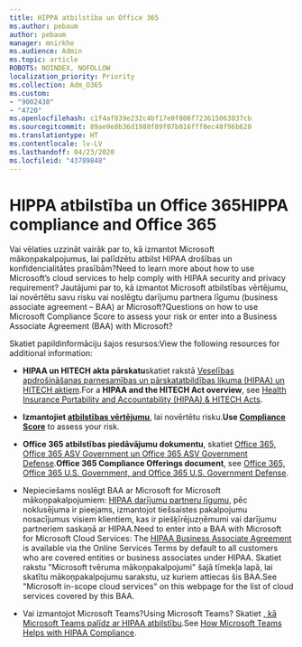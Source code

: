 ```yaml
---
title: HIPPA atbilstība un Office 365
ms.author: pebaum
author: pebaum
manager: mnirkhe
ms.audience: Admin
ms.topic: article
ROBOTS: NOINDEX, NOFOLLOW
localization_priority: Priority
ms.collection: Adm_O365
ms.custom:
- "9002430"
- "4720"
ms.openlocfilehash: c1f4af839e232c4bf17e0f806f723615063037cb
ms.sourcegitcommit: 89ae9e8b36d1980f89f07b016fff0ec48f96b620
ms.translationtype: HT
ms.contentlocale: lv-LV
ms.lasthandoff: 04/23/2020
ms.locfileid: "43789848"
---
```

# <a name="hippa-compliance-and-office-365"></a><span data-ttu-id="8ba64-102">HIPPA atbilstība un Office 365</span><span class="sxs-lookup"><span data-stu-id="8ba64-102">HIPPA compliance and Office 365</span></span>

<span data-ttu-id="8ba64-103">Vai vēlaties uzzināt vairāk par to, kā izmantot Microsoft mākoņpakalpojumus, lai palīdzētu atbilst HIPAA drošības un konfidencialitātes prasībām?</span><span class="sxs-lookup"><span data-stu-id="8ba64-103">Need to learn more about how to use Microsoft’s cloud services to help comply with HIPAA security and privacy requirement?</span></span>  <span data-ttu-id="8ba64-104">Jautājumi par to, kā izmantot Microsoft atbilstības vērtējumu, lai novērtētu savu risku vai noslēgtu darījumu partnera līgumu (business associate agreement – BAA) ar Microsoft?</span><span class="sxs-lookup"><span data-stu-id="8ba64-104">Questions on how to use Microsoft Compliance Score to assess your risk or enter into a Business Associate Agreement (BAA) with Microsoft?</span></span>  

<span data-ttu-id="8ba64-105">Skatiet papildinformāciju šajos resursos:</span><span class="sxs-lookup"><span data-stu-id="8ba64-105">View the following resources for additional information:</span></span>

- <span data-ttu-id="8ba64-106">**HIPAA un HITECH akta pārskatu**skatiet rakstā [Veselības apdrošināšanas parnesamības un pārskatatbildības likuma (HIPAA) un HITECH aktiem](https://docs.microsoft.com/microsoft-365/compliance/offering-hipaa-hitech?view=o365-worldwide).</span><span class="sxs-lookup"><span data-stu-id="8ba64-106">For a **HIPAA and the HITECH Act overview**, see [Health Insurance Portability and Accountability (HIPAA) & HITECH Acts](https://docs.microsoft.com/microsoft-365/compliance/offering-hipaa-hitech?view=o365-worldwide).</span></span>

- <span data-ttu-id="8ba64-107">**Izmantojiet [atbilstības vērtējumu](https://docs.microsoft.com/microsoft-365/compliance/offering-hipaa-hitech?view=o365-worldwide#use-microsoft-compliance-score-to-assess-your-risk)**, lai novērtētu risku.</span><span class="sxs-lookup"><span data-stu-id="8ba64-107">**Use [Compliance Score](https://docs.microsoft.com/microsoft-365/compliance/offering-hipaa-hitech?view=o365-worldwide#use-microsoft-compliance-score-to-assess-your-risk)** to assess your risk.</span></span>

- <span data-ttu-id="8ba64-108">**Office 365 atbilstības piedāvājumu dokumentu**, skatiet [Office 365, Office 365 ASV Government un Office 365 ASV Government Defense](https://go.microsoft.com/fwlink/p/?LinkID=2077751).</span><span class="sxs-lookup"><span data-stu-id="8ba64-108">**Office 365 Compliance Offerings document**, see [Office 365, Office 365 U.S. Government, and Office 365 U.S. Government Defense](https://go.microsoft.com/fwlink/p/?LinkID=2077751).</span></span>

- <span data-ttu-id="8ba64-109">Nepieciešams noslēgt BAA ar Microsoft for Microsoft mākoņpakalpojumiem: [HIPAA darījumu partneru līgumu,](https://aka.ms/BAA) pēc noklusējuma ir pieejams, izmantojot tiešsaistes pakalpojumu nosacījumus visiem klientiem, kas ir piešķīrējuzņēmumi vai darījumu partneriem saskaņā ar HIPAA.</span><span class="sxs-lookup"><span data-stu-id="8ba64-109">Need to enter into a BAA with Microsoft for Microsoft Cloud Services: The [HIPAA Business Associate Agreement](https://aka.ms/BAA) is available via the Online Services Terms by default to all customers who are covered entities or business associates under HIPAA.</span></span> <span data-ttu-id="8ba64-110">Skatiet rakstu "Microsoft tvēruma mākoņpakalpojumi" šajā tīmekļa lapā, lai skatītu mākoņpakalpojumu sarakstu, uz kuriem attiecas šis BAA.</span><span class="sxs-lookup"><span data-stu-id="8ba64-110">See "Microsoft in-scope cloud services" on this webpage for the list of cloud services covered by this BAA.</span></span>

- <span data-ttu-id="8ba64-111">Vai izmantojot Microsoft Teams?</span><span class="sxs-lookup"><span data-stu-id="8ba64-111">Using Microsoft Teams?</span></span> <span data-ttu-id="8ba64-112">Skatiet [, kā Microsoft Teams palīdz ar HIPAA atbilstību](https://www.microsoft.com/microsoft-365/blog/2019/04/30/white-paper-microsoft-teams-healthcare-providers-hipaa-compliance/).</span><span class="sxs-lookup"><span data-stu-id="8ba64-112">See [How Microsoft Teams Helps with HIPAA Compliance](https://www.microsoft.com/microsoft-365/blog/2019/04/30/white-paper-microsoft-teams-healthcare-providers-hipaa-compliance/).</span></span>
